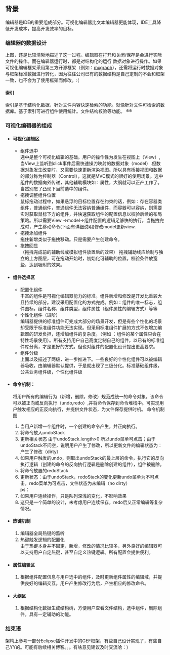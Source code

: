 ## 背景  
编辑器是IDE的重要组成部分。可视化编辑器比文本编辑器更能体现，IDE工具降低开发成本，提高开发效率的目标。
### 编辑器的数据设计

上图，还是比较清晰地描述了这一过程。编辑器在打开和关闭/保存是会进行实际文件的操作。而在编辑器运行时，都是对结构化的运行
数据对象进行操作。如果可视化编辑框架采用第三方开源框架（例如：[mxgraph](https://github.com/jgraph/mxgraph)），还需将运行时数据对象与框架标准数据进行转化，因为往往公司已有的数据结构是自己定制的不会和框架一致，也不会为了使用框架而修改。:(
#### 索引
  索引是基于结构化数据，针对文件内容快速检索的功能。就像针对文件可检索的数据库。基于索引可进行组件使用统计。文件结构校验等功能。 
®®
### 可视化编辑器的组成
- #### 可视化编辑区
    - 组件选中<br>
    选中是整个可视化编辑的基础。用户的操作性为发生在视图上（View）,当View上监听到click事件后需快速操刀映射的数据对象（model）.但数据对象发生改变时，又需要快速更新渲染视图。所以具有桥接视图和数据的部分称为控制器（Control），这就是MVC模式的很好的使用场景。选中组件的数据向外传递，其他辅助模块如：属性，大纲就可以正产工作了。当然别忘了凸现下当前选中的组件。
    - 拖拽调整组件位置<br>
    鼠标拖动过程中，如果悬浮的目标位置存在约束的话，例如：存在容器类组件，普通组件，普通组件无法容纳普通组件，而容器可以容纳，则需要实时获取鼠标下方的组件，并快速获取组件的配置信息以校验后续的布局策略。所以需要View ->model->组件配置的逻辑足够快的执行。当拖拽完成时，产生移动命令(下面有详细说明)修改model更新view.
    - 拖拽添加组件<br>
    拖住新增类似于拖拽移动。只是需要产生创建命令。
    - 拖拽回显<br>（拖拽完成前的辅助线或模拟组件放置后的效果）
    拖拽辅助线应绘制与独立的上方图层，可在拖动开始时，初始化可辅助的位置。校验条件放宽些，达到吸附的效果。
- #### 组件选择区
    - 配置化组件<br> 
    丰富的组件是可视化编辑器能力的标准。组件新增和修改是开发比重较大且持续的部分。建议采用配置化的方式完成。例如：组件的唯一标志，组件图标，组件名称，组件类型，组件属性（组件属性的编辑方式）等等
    - 个性化组件（进阶）<br>
    编辑器提供的标准组件可完成大部分的场景开发，但是有些个性化的场景却受限于标准组件功能无法实现。但采用标准组件扩展的方式不仅增加编辑器的研发负担，还增加组件的复杂度。（例如 ：组件的某个属性只会在特性场景使用）。所有支持用户自己高度定制自己的组件，以已有的标准组件库分离，才是更好的方式。但也对组件的配置化设计提出更高要求。
    - 组件分级 <br>
    上面以及描述了两级，进一步推进下。一些良好的个性化组件可以被编辑器吸收，由编辑器默认提供，于是就出现了三级分化。标准基础组件级，公共业务组件级，个性化组件级 
- #### 命令机制：<br>
    将用户所有的编辑行为（新增，删除，修改）规范成统一的命令对象。该命令可以被正向或反向执行（undo,redo）,并将命令保存到命令堆栈中。可实现用户触发相应的正反向执行，并提供文件状态，为文件保存提供时机。
     命令机制图

     1. 当用户新增一个组件时，一个创建的命令产生，并正向执行。
     2. 将命令放入undoStack
     3. 更新相关状态 由于undoStack.length>0 所以undo菜单可点击；由于undoStack不问空，说明用户产生了修改，所以更新文件的编辑状态为：产生了修改（dirty）
     4. 如果用户触发的undo，则取出undoStack的最上层的命令，执行它的反向执行逻辑（创建的命令的反向执行逻辑是删除创建的组件），组件被删除。
     5.  将命令放置的redoStack
     6. 更新状态：由于undoStack，redoStack的变化更新undo菜单为不可点击，redo菜单为可点击，文件状态为未编辑（no dirty）
    <br>ps：
     1. 如果用户连续操作，只是队列深浅的变化，不影响效果
     2. 这只是一个简单的设计，未考虑用户连续保存，redo后又正常编辑等复杂情况。

- #### 热键机制
    1. 编辑器全局热键的监听<br>
    2. 热键触发逻辑的配置化<br>
        由于热键本身并不固定，新增，修改的情况比较多，另外良好的编辑器可以支持用户自定热键，甚至自定义热键逻辑。所有配置会提供便利。

- #### 属性编辑区
    1. 根据组件配置信息与用户选中的组件，及时更新组件属性的编辑域，并提供良好的编辑交互。用户产生修改行为后，产生相应的修改命令。
- #### 大纲区
    1. 根据结构化数据生成结构树，方便用户查看文件结构，选中组件，删除组件，具有一定辅助的功能。
### 结束语
  架构上参考一部分Eclipse插件开发中的GEF框架，有些自己设计实现了，有些自己YY的。可能有后续相关博客。。。有啥意见建议及时交流哈：)
